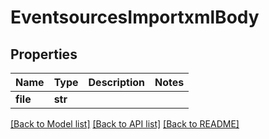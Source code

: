 # EventsourcesImportxmlBody

## Properties
Name | Type | Description | Notes
------------ | ------------- | ------------- | -------------
**file** | **str** |  | 

[[Back to Model list]](../README.md#documentation-for-models) [[Back to API list]](../README.md#documentation-for-api-endpoints) [[Back to README]](../README.md)

